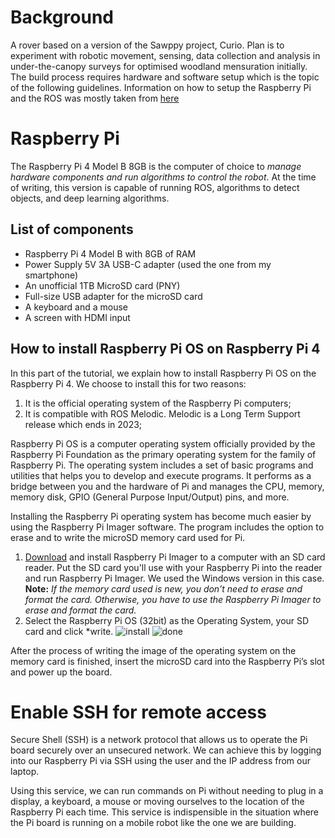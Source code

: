 # Background
A rover based on a version of the Sawppy project, Curio. Plan is to experiment with robotic movement, sensing, data collection and analysis in under-the-canopy surveys for optimised woodland mensuration initially. The build process requires hardware and software setup which is the topic of the following guidelines. Information on how to setup the Raspberry Pi and the ROS was mostly taken from [here](https://www.intorobotics.com/how-to-install-ros-melodic-rosserial-and-more-on-raspberry-pi-4-raspbian-buster/)

# Raspberry Pi
The Raspberry Pi 4 Model B 8GB is the computer of choice to *manage hardware components and run algorithms to control the robot*. At the time of writing, this version is capable of running ROS, algorithms to detect objects, and deep learning algorithms. 

## List of components
* Raspberry Pi 4 Model B with 8GB of RAM
* Power Supply 5V 3A USB-C adapter (used the one from my smartphone)
* An unofficial 1TB MicroSD card (PNY)
* Full-size USB adapter for the microSD card
* A keyboard and a mouse
* A screen with HDMI input

## How to install Raspberry Pi OS on Raspberry Pi 4
In this part of the tutorial, we explain how to install Raspberry Pi OS on the Raspberry Pi 4. We choose to install this for two reasons:
1. It is the official operating system of the Raspberry Pi computers;
2. It is compatible with ROS Melodic. Melodic is a Long Term Support release which ends in 2023;

Raspberry Pi OS is a computer operating system officially provided by the Raspberry Pi Foundation as the primary operating system for the family of Raspberry Pi. The operating system includes a set of basic programs and utilities that helps you to develop and execute programs. It performs as a bridge between you and the hardware of Pi and manages the CPU, memory, memory disk, GPIO (General Purpose Input/Output) pins, and more.

Installing the Raspberry Pi  operating system has become much easier by using the Raspberry Pi Imager software. The program includes the option to erase and to write the microSD memory card used for Pi.

1. [Download](https://www.raspberrypi.org/software/) and install Raspberry Pi Imager to a computer with an SD card reader. Put the SD card you'll use with your Raspberry Pi into the reader and run Raspberry Pi Imager. We used the Windows version in this case.
**Note:** *If the memory card used is new, you don’t need to erase and format the card. Otherwise, you have to use the Raspberry Pi Imager to erase and format the card.*
2. Select the Raspberry Pi OS (32bit) as the Operating System, your SD card and click *write.
![install](https://user-images.githubusercontent.com/54486032/103786697-a1529f00-5034-11eb-9433-5fd7df63586c.png)
![done](https://user-images.githubusercontent.com/54486032/103786921-e5de3a80-5034-11eb-9e44-60554ada0315.png)

After the process of writing the image of the operating system on the memory card is finished, insert the microSD card into the Raspberry Pi’s slot and power up the board.


# Enable SSH for remote access
Secure Shell (SSH) is a network protocol that allows us to operate the Pi board securely over an unsecured network. We can achieve this by logging into our Raspberry Pi via SSH using the user and the IP address from our laptop.

Using this service, we can run commands on Pi without needing to plug in a display, a keyboard, a mouse or moving ourselves to the location of the Raspberry Pi each time. This service is indispensible in the situation where the Pi board is running on a mobile robot like the one we are building.
